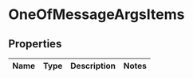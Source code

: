 # OneOfMessageArgsItems

## Properties
Name | Type | Description | Notes
------------ | ------------- | ------------- | -------------

